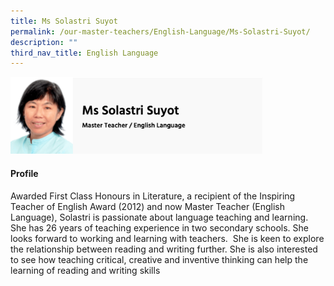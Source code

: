 ```yaml
---
title: Ms Solastri Suyot
permalink: /our-master-teachers/English-Language/Ms-Solastri-Suyot/
description: ""
third_nav_title: English Language
---
```

<img src="/images/mt11.png" style="width:80%">

#### Profile

Awarded First Class Honours in Literature, a recipient of the Inspiring Teacher of English Award (2012) and now Master Teacher (English Language), Solastri is passionate about language teaching and learning. She has 26 years of teaching experience in two secondary schools. She looks forward to working and learning with teachers.  She is keen to explore the relationship between reading and writing further. She is also interested to see how teaching critical, creative and inventive thinking can help the learning of reading and writing skills